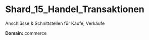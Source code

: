 # Shard_15_Handel_Transaktionen

Anschlüsse & Schnittstellen für Käufe, Verkäufe

**Domain:** commerce
